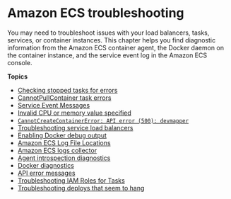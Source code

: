 # Amazon ECS troubleshooting<a name="troubleshooting"></a>

You may need to troubleshoot issues with your load balancers, tasks, services, or container instances\. This chapter helps you find diagnostic information from the Amazon ECS container agent, the Docker daemon on the container instance, and the service event log in the Amazon ECS console\.

**Topics**
+ [Checking stopped tasks for errors](stopped-task-errors.md)
+ [CannotPullContainer task errors](task_cannot_pull_image.md)
+ [Service Event Messages](service-event-messages.md)
+ [Invalid CPU or memory value specified](task-cpu-memory-error.md)
+ [`CannotCreateContainerError: API error (500): devmapper`](CannotCreateContainerError.md)
+ [Troubleshooting service load balancers](troubleshoot-service-load-balancers.md)
+ [Enabling Docker debug output](docker-debug-mode.md)
+ [Amazon ECS Log File Locations](logs.md)
+ [Amazon ECS logs collector](ecs-logs-collector.md)
+ [Agent introspection diagnostics](introspection-diag.md)
+ [Docker diagnostics](docker-diags.md)
+ [API error messages](api_failures_messages.md)
+ [Troubleshooting IAM Roles for Tasks](troubleshoot-task-iam-roles.md)
+ [Troubleshooting deploys that seem to hang](troubleshoot-hung-deployments.md)
